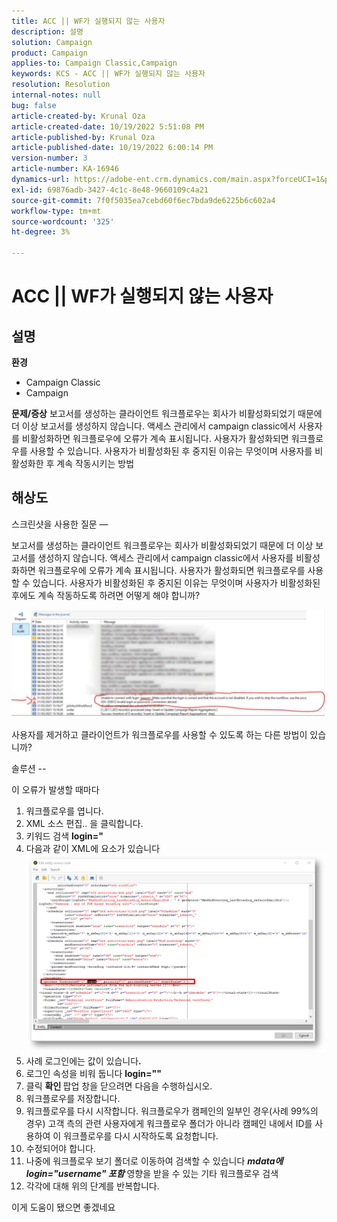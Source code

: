 ```yaml
---
title: ACC || WF가 실행되지 않는 사용자
description: 설명
solution: Campaign
product: Campaign
applies-to: Campaign Classic,Campaign
keywords: KCS - ACC || WF가 실행되지 않는 사용자
resolution: Resolution
internal-notes: null
bug: false
article-created-by: Krunal Oza
article-created-date: 10/19/2022 5:51:08 PM
article-published-by: Krunal Oza
article-published-date: 10/19/2022 6:00:14 PM
version-number: 3
article-number: KA-16946
dynamics-url: https://adobe-ent.crm.dynamics.com/main.aspx?forceUCI=1&pagetype=entityrecord&etn=knowledgearticle&id=1341eb95-d64f-ed11-bba2-00224808679b
exl-id: 69876adb-3427-4c1c-8e48-9660109c4a21
source-git-commit: 7f0f5035ea7cebd60f6ec7bda9de6225b6c602a4
workflow-type: tm+mt
source-wordcount: '325'
ht-degree: 3%

---
```


# ACC || WF가 실행되지 않는 사용자

## 설명

<b>환경</b>
- Campaign Classic
- Campaign



<b>문제/증상</b>
보고서를 생성하는 클라이언트 워크플로우는 회사가 비활성화되었기 때문에 더 이상 보고서를 생성하지 않습니다. 액세스 관리에서 campaign classic에서 사용자를 비활성화하면 워크플로우에 오류가 계속 표시됩니다. 사용자가 활성화되면 워크플로우를 사용할 수 있습니다. 사용자가 비활성화된 후 중지된 이유는 무엇이며 사용자를 비활성화한 후 계속 작동시키는 방법


## 해상도


스크린샷을 사용한 질문 —



보고서를 생성하는 클라이언트 워크플로우는 회사가 비활성화되었기 때문에 더 이상 보고서를 생성하지 않습니다. 액세스 관리에서 campaign classic에서 사용자를 비활성화하면 워크플로우에 오류가 계속 표시됩니다. 사용자가 활성화되면 워크플로우를 사용할 수 있습니다. 사용자가 비활성화된 후 중지된 이유는 무엇이며 사용자가 비활성화된 후에도 계속 작동하도록 하려면 어떻게 해야 합니까?

![](assets/178d95b7-4dd0-ec11-a7b5-00224809c556.png)

사용자를 제거하고 클라이언트가 워크플로우를 사용할 수 있도록 하는 다른 방법이 있습니까?





솔루션 --

이 오류가 발생할 때마다

1. 워크플로우를 엽니다.
2. XML 소스 편집.. 을 클릭합니다.
3. 키워드 검색 <b>login=&quot;</b>
4. 다음과 같이 XML에 요소가 있습니다![](assets/dee6636f-799e-eb11-b1ac-000d3a368466.png)
5. 사례 로그인에는 값이 있습니다<b>.</b>
6. 로그인 속성을 비워 둡니다 <b>login=&quot;&quot;</b>
7. 클릭 <b>확인 </b>팝업 창을 닫으려면 다음을 수행하십시오.
8. 워크플로우를 저장합니다.
9. 워크플로우를 다시 시작합니다. 워크플로우가 캠페인의 일부인 경우(사례 99%의 경우) 고객 측의 관련 사용자에게 워크플로우 폴더가 아니라 캠페인 내에서 ID를 사용하여 이 워크플로우를 다시 시작하도록 요청합니다.
10. 수정되어야 합니다.
11. 나중에 워크플로우 보기 폴더로 이동하여 검색할 수 있습니다 <b>*mdata에 login=&quot;username&quot; 포함</b>* 영향을 받을 수 있는 기타 워크플로우 검색
12. 각각에 대해 위의 단계를 반복합니다.


이게 도움이 됐으면 좋겠네요
